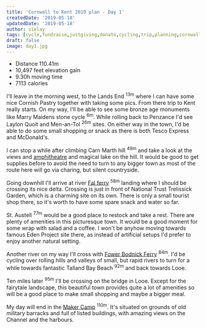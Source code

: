 ```yaml
---
title: 'Cornwall to Kent 2019 plan - Day 1'
createdDate: '2019-05-18'
updatedDate: '2019-05-18'
author: sielay
tags: [cycle,fundraise,justgiving,donate,cycling,trip,planning,cornwall,strava]
draft: false
image: day1.jpg
---
```


<div class="summary">

 * Distance 110.41m
 * 10,497 feet elevation gain
 * 9.30h moving time
 * 7113 calories

 </div>

I'll leave in the morning west, to the Lands End <sup>13m</sup> where I can have some nice
Cornish Pastry together with taking some pics. From there trip to Kent really starts.
On my way, I'll be able to see some bronze age monuments like Marry Maidens stone
cycle <sup>6m</sup>. While rolling back to Penzance I'd see Laylon Quoit and Men-an-Tol <sup>26m</sup> sites.
On either way in the town, I'd be able to do some small shopping or snack as there
is both Tesco Express and McDonald's.

<instagram-embed url="https://www.instagram.com/p/BsccqOinCqL/" hideCaption={true}></instagram-embed>

I can stop a while after climbing Carn Marth hill <sup>49m</sup> and take a look at the views
and [amphitheatre](http://www.carnmarth.org.uk/) and magical lake on the hill. It would
be good to get supplies before to avoid the need to turn to any bigger town as most of
the route here will go via charing, but silent countryside.

<instagram-embed url="https://www.instagram.com/p/Bvuci9Sn4rf/"></instagram-embed>

Going downhill I'll arrive at river [Fal ferry](https://www.falriver.co.uk/getting-about/ferries/king-harry-ferry) <sup>58m</sup> landing  where I should be crossing its nice delta.
Crossing is just in front of National Trust Trelissick Garden, which is a charming
site on its own. There is only a small tourist shop there, so it's worth to have
some spare snack and water so far.

<instagram-embed url="https://www.instagram.com/p/Bsxh6wFn3uB/"></instagram-embed>

St. Austell <sup>77m</sup> would be a good place to restock and take a rest. There are plenty
of amenities in this picturesque town.  It would be a good moment for some wrap with
salad and a coffee. I won't be anyhow moving towards famous Eden Project site there,
as instead of artificial setups I'd prefer to enjoy another natural setting.

<instagram-embed url="https://www.instagram.com/p/BvqffxXF273/"></instagram-embed>

Another river on my way I'll cross with [Fower Bodnick Ferry](http://www.ctomsandson.co.uk/bodinnick-ferry/ferry-and-timetable/) <sup>84m</sup>. I'd be cycling over rolling hills and
valleys of small, but rapid rivers to turn for a while towards fantastic Talland Bay
Beach <sup>92m</sup> and back towards Looe.

<instagram-embed url="https://www.instagram.com/p/BkFY-ubn6yW/"></instagram-embed>

Ten miles later <sup>95m</sup> I'll be crossing on the bridge in Looe. Except for the fairytale
landscape, this beautiful town provides quite a lot of amenities so will be a good place
to make small shopping and maybe a bigger meal.

<instagram-embed url="https://www.instagram.com/p/BxdUa5FALzH/"></instagram-embed>

My day will end in the [Maker Camp](https://makercamp.org.uk) <sup>110m</sup>. It's situated
on grounds of old military barracks and full of listed buildings, with amazing views
on the Channel and the harbours.

<instagram-embed url="https://www.instagram.com/p/5UGlpqugaB/"></instagram-embed>

